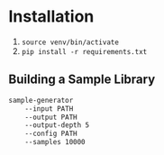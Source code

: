 


# Installation

1. `source venv/bin/activate`
1. `pip install -r requirements.txt`


## Building a Sample Library

```bash
sample-generator
    --input PATH
    --output PATH
    --output-depth 5
    --config PATH
    --samples 10000
```

